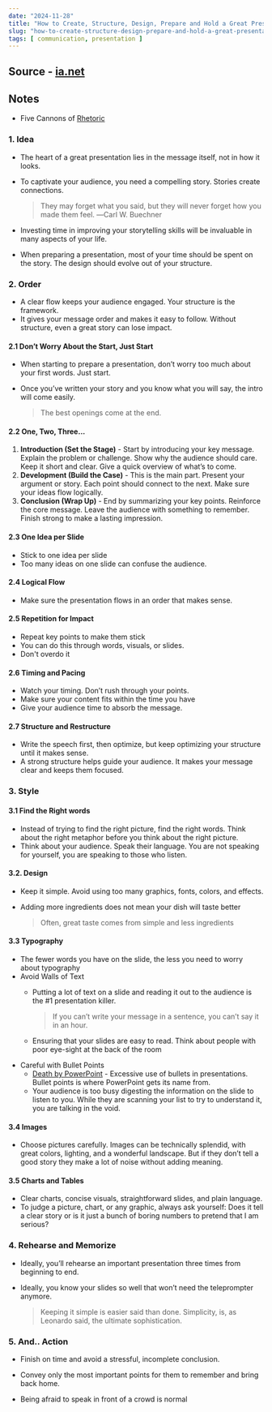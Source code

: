 ```yaml
---
date: "2024-11-28"
title: "How to Create, Structure, Design, Prepare and Hold a Great Presentation"
slug: "how-to-create-structure-design-prepare-and-hold-a-great-presentation"
tags: [ communication, presentation ]
---
```




## Source - [ia.net][1]

## Notes
* Five Cannons of [Rhetoric][2]

### 1. Idea
* The heart of a great presentation lies in the message itself, not in how it looks.
* To captivate your audience, you need a compelling story. Stories create connections.

  > They may forget what you said, but they will never forget how you made them feel. ―Carl W. Buechner

* Investing time in improving your storytelling skills will be invaluable in many aspects of your life.
* When preparing a presentation, most of your time should be spent on the story. The design should evolve out of your structure.

### 2. Order
* A clear flow keeps your audience engaged. Your structure is the framework.
* It gives your message order and makes it easy to follow. Without structure, even a great story can lose impact.

#### 2.1 Don’t Worry About the Start, Just Start
* When starting to prepare a presentation, don’t worry too much about your first words. Just start.
* Once you’ve written your story and you know what you will say, the intro will come easily.

  > The best openings come at the end.

#### 2.2 One, Two, Three...
1. **Introduction (Set the Stage)** - Start by introducing your key message. Explain the problem or challenge. Show why the audience should care. Keep it short and clear. Give a quick overview of what’s to come.
2. **Development (Build the Case)** - This is the main part. Present your argument or story. Each point should connect to the next. Make sure your ideas flow logically.
3. **Conclusion (Wrap Up)** - End by summarizing your key points. Reinforce the core message. Leave the audience with something to remember. Finish strong to make a lasting impression.

#### 2.3 One Idea per Slide
* Stick to one idea per slide
* Too many ideas on one slide can confuse the audience.

#### 2.4 Logical Flow
* Make sure the presentation flows in an order that makes sense.

#### 2.5 Repetition for Impact
* Repeat key points to make them stick
* You can do this through words, visuals, or slides.
* Don't overdo it

#### 2.6 Timing and Pacing
* Watch your timing. Don’t rush through your points.
* Make sure your content fits within the time you have
* Give your audience time to absorb the message.

#### 2.7 Structure and Restructure
* Write the speech first, then optimize, but keep optimizing your structure until it makes sense.
* A strong structure helps guide your audience. It makes your message clear and keeps them focused.

### 3. Style

#### 3.1 Find the Right words
* Instead of trying to find the right picture, find the right words. Think about the right metaphor before you think about the right picture.
* Think about your audience. Speak their language. You are not speaking for yourself, you are speaking to those who listen.

#### 3.2. Design
* Keep it simple. Avoid using too many graphics, fonts, colors, and effects.
* Adding more ingredients does not mean your dish will taste better

  > Often, great taste comes from simple and less ingredients

#### 3.3 Typography
* The fewer words you have on the slide, the less you need to worry about typography
* Avoid Walls of Text
  * Putting a lot of text on a slide and reading it out to the audience is the #1 presentation killer.

    > If you can’t write your message in a sentence, you can’t say it in an hour.

  * Ensuring that your slides are easy to read. Think about people with poor eye-sight at the back of the room
* Careful with Bullet Points
  * [Death by PowerPoint][3] - Excessive use of bullets in presentations. Bullet points is where PowerPoint gets its name from.
  * Your audience is too busy digesting the information on the slide to listen to you. While they are scanning your list to try to understand it, you are talking in the void.

#### 3.4 Images
* Choose pictures carefully. Images can be technically splendid, with great colors, lighting, and a wonderful landscape. But if they don’t tell a good story they make a lot of noise without adding meaning.

#### 3.5 Charts and Tables
* Clear charts, concise visuals, straightforward slides, and plain language.
* To judge a picture, chart, or any graphic, always ask yourself: Does it tell a clear story or is it just a bunch of boring numbers to pretend that I am serious?

### 4. Rehearse and Memorize
* Ideally, you’ll rehearse an important presentation three times from beginning to end.
* Ideally, you know your slides so well that won’t need the teleprompter anymore.

  > Keeping it simple is easier said than done. Simplicity, is, as Leonardo said, the ultimate sophistication.

### 5. And.. Action
* Finish on time and avoid a stressful, incomplete conclusion.
* Convey only the most important points for them to remember and bring back home.
* Being afraid to speak in front of a crowd is normal



  [1]: https://ia.net/topics/five-canons-of-rhetoric
  [2]: https://en.wikipedia.org/wiki/Rhetoric
  [3]: /reads/how-to-avoid-death-by-powerpoint/
